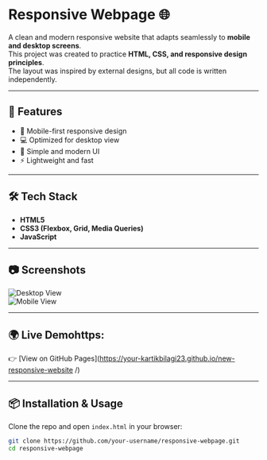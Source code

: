 # Responsive Webpage 🌐

A clean and modern responsive website that adapts seamlessly to **mobile and desktop screens**.  
This project was created to practice **HTML, CSS, and responsive design principles**.  
The layout was inspired by external designs, but all code is written independently.

---

## 🚀 Features
- 📱 Mobile-first responsive design
- 💻 Optimized for desktop view
- 🎨 Simple and modern UI
- ⚡ Lightweight and fast

---

## 🛠️ Tech Stack
- **HTML5**
- **CSS3 (Flexbox, Grid, Media Queries)**
- **JavaScript**

---

## 📷 Screenshots
![Desktop View](screenshots/desktop.png)  
![Mobile View](screenshots/mobile.png)

---

## 🌍 Live Demohttps:
👉 [View on GitHub Pages](https://your-kartikbilagi23.github.io/new-responsive-website
/)  

---

## 📦 Installation & Usage
Clone the repo and open `index.html` in your browser:
```bash
git clone https://github.com/your-username/responsive-webpage.git
cd responsive-webpage
